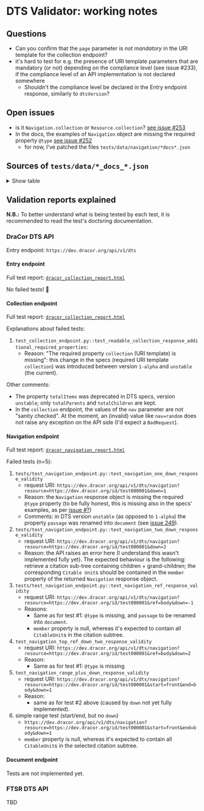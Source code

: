 # DTS Validator: working notes

## Questions

- Can you confirm that the `page` parameter is *not mandatory* in the URI template for the collection endpoint?
- it's hard to test for e.g. the presence of URI template parameters that are mandatory (or not) depending on the compliance level (see issue #233), if the compliance level of an API implementation is not declared somewhere
    - Shouldn't the compliance level be declared in the Entry endpoint response, similarly to `dtsVersion`?

## Open issues

- is it `Navigation.collection` or `Resource.collection`? [see issue #253](https://github.com/distributed-text-services/specifications/issues/253)
- In the docs, the examples of `Navigation` object are missing the required property  `@type` [see issue #252](https://github.com/distributed-text-services/specifications/issues/252)
    - for now, I've patched the files `tests/data/navigation/*docs*.json`


## Sources of `tests/data/*_docs_*.json`

<details>
<summary>Show table</summary>

| JSON file | DTS specs file| Lines in file |
|-----------|----------------------|---------|
| `entry_docs_response.json` | `specification/versions/unstable/README.md`| 176-186|
| `collection_docs_response_one.json` | `specification/versions/unstable/README.md` | 326-374 |
| `collection_docs_response_readable.json` | `specification/versions/unstable/README.md` | 473-521 |
| `collection_docs_response_root.json` | `specification/versions/unstable/README.md` | 267-313 |
| `navigation_docs_response_down_one.json` | `specification/versions/unstable/README.md` |894-973|
| `navigation_docs_response_down_two.json` | `specification/versions/unstable/README.md` | 993-1126|
| `navigation_docs_response_ref.json` | `specification/versions/unstable/README.md` |1146-1261|
| `navigation_docs_response_down_top_ref_down_two.json` | `specification/versions/unstable/README.md` |1283-1398|
| `navigation/navigation_docs_response_low_ref_down_one.json` | `specification/versions/unstable/README.md` |1418-1498|
| `navigation/navigation_docs_response_range_plus_down.json` | `specification/versions/unstable/README.md` |1519-1680|

</details>

## Validation reports explained

**N.B.:** To better understand what is being tested by each test, it is recommended to read the test's doctsring documentation.

### DraCor DTS API

Entry endpoint: `https://dev.dracor.org/api/v1/dts`

#### Entry endpoint

Full test report: [`dracor_collection_report.html`](https://htmlpreview.github.io/?https://github.com/mromanello/DTS-validator/blob/main/reports/dracor_entry_report.html)

No failed tests! 🎉

#### Collection endpoint

Full test report: [`dracor_collection_report.html`](https://htmlpreview.github.io/?https://github.com/mromanello/DTS-validator/blob/main/reports/dracor_collection_report.html)

Explanations about failed tests:
1. `test_collection_endpoint.py::test_readable_collection_response_additional_required_properties`: 
    - Reason: "The required property `collection` (URI template) is missing": this change in the specs (required URI template `collection`) was introduced between version `1-alpha` and `unstable` (the current). 

Other comments:
- The property `totalItems` was deprecated in DTS specs, version `unstable`; only `totalParents` and `totalChildren` are kept. 
- In the `collection` endpoint, the values of the `nav` parameter are not "sanity checked". At the moment, an (invalid) value like `nav=random` does not raise any exception on the API side (I'd expect a `BadRequest`).

#### Navigation endpoint

Full test report: [`dracor_navigation_report.html`](https://htmlpreview.github.io/?https://github.com/mromanello/DTS-validator/blob/main/reports/dracor_navigation_report.html)

Failed tests (n=5):

1. `tests/test_navigation_endpoint.py::test_navigation_one_down_response_validity`
    - request URI: `https://dev.dracor.org/api/v1/dts/navigation?resource=https://dev.dracor.org/id/test000001&down=1`
    - Reason: the `Navigation` response object is missing the required `@type` property (to be fully honest, this is missing also in the specs' examples, as per [issue #?]())
    - Comments: in DTS version `unstable` (as opposed to `1-alpha`) the property `passage` was renamed into `document` (see [issue 249](https://github.com/distributed-text-services/specifications/issues/249)).
2. `tests/test_navigation_endpoint.py::test_navigation_two_down_response_validity`
    - request URI: `https://dev.dracor.org/api/v1/dts/navigation?resource=https://dev.dracor.org/id/test000001&down=2`
    - Reason: the API raises an error here (I understand this wasn't implemented fully yet). The expected behaviour is the following: retrieve a citation sub-tree containing children + grand-children; the corresponding `Citable Unit`s should be contained in the `member` property of the returned `Navigation` response object.
3. `tests/test_navigation_endpoint.py::test_navigation_ref_response_validity`
    - request URI: `https://dev.dracor.org/api/v1/dts/navigation?resource=https://dev.dracor.org/id/test000001&ref=body&down=-1`
    - Reasons:
        - Same as for test #1: `@type` is missing, and `passage` to be renamed into `document`.
        - `member` property is null, whereas it's expected to contain all `CitableUnit`s in the citation subtree. 
4. `test_navigation_top_ref_down_two_response_validity`
    - request URI: `https://dev.dracor.org/api/v1/dts/navigation?resource=https://dev.dracor.org/id/test000001&ref=body&down=2`
    - Reason:
        - Same as for test #1: `@type` is missing
5. `test_navigation_range_plus_down_response_validity`
    - request URI: `https://dev.dracor.org/api/v1/dts/navigation?resource=https://dev.dracor.org/id/test000001&start=front&end=body&down=1`
    - Reason:
        - same as for test #2 above (caused by `down` not yet fully implemented).
6. simple range test (start/end, but no `down`)
    - `https://dev.dracor.org/api/v1/dts/navigation?resource=https://dev.dracor.org/id/test000001&start=front&end=body&down=1`
    - `member` property is null, whereas it's expected to contain all `CitableUnit`s in the selected citation subtree. 

#### Document endpoint

Tests are not implemented yet.

### FTSR DTS API

TBD